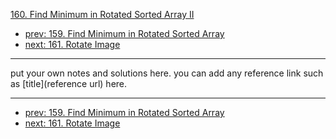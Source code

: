 [160. Find Minimum in Rotated Sorted Array II](http://www.lintcode.com/problem/find-minimum-in-rotated-sorted-array-ii)

- [prev: 159. Find Minimum in Rotated Sorted Array](159-find-minimum-in-rotated-sorted-array.md)
- [next: 161. Rotate Image](161-rotate-image.md)

---

put your own notes and solutions here.
you can add any reference link such as [title](reference url) here.

---

- [prev: 159. Find Minimum in Rotated Sorted Array](159-find-minimum-in-rotated-sorted-array.md)
- [next: 161. Rotate Image](161-rotate-image.md)
